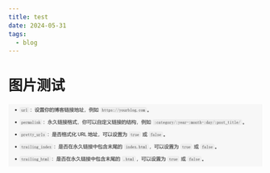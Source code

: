 ```yaml
---
title: test
date: 2024-05-31
tags:
  - blog
---
```

# 图片测试



![](assets/图片test/image-20240531014647645.png)






